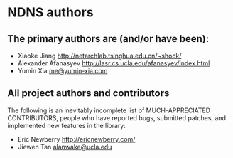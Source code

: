NDNS authors
============

## The primary authors are (and/or have been):

* Xiaoke Jiang          <http://netarchlab.tsinghua.edu.cn/~shock/>
* Alexander Afanasyev   <http://lasr.cs.ucla.edu/afanasyev/index.html>
* Yumin Xia             <me@yumin-xia.com>

## All project authors and contributors

The following is an inevitably incomplete list of MUCH-APPRECIATED CONTRIBUTORS,
people who have reported bugs, submitted patches, and implemented new features
in the library:

* Eric Newberry         <http://ericnewberry.com/>
* Jiewen Tan            <alanwake@ucla.edu>
